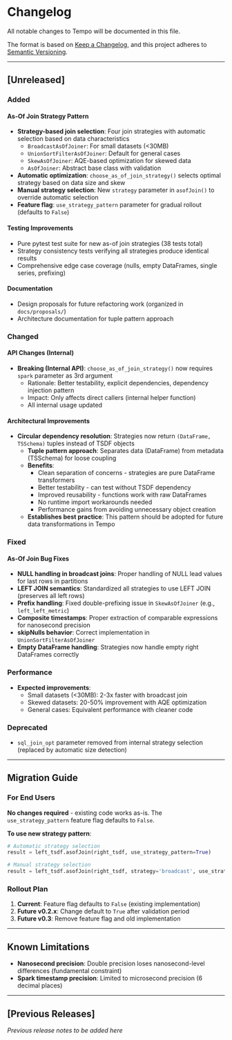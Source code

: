 # Changelog

All notable changes to Tempo will be documented in this file.

The format is based on [Keep a Changelog](https://keepachangelog.com/en/1.0.0/),
and this project adheres to [Semantic Versioning](https://semver.org/spec/v2.0.0.html).

---

## [Unreleased]

### Added

#### As-Of Join Strategy Pattern
- **Strategy-based join selection**: Four join strategies with automatic selection based on data characteristics
  - `BroadcastAsOfJoiner`: For small datasets (<30MB)
  - `UnionSortFilterAsOfJoiner`: Default for general cases
  - `SkewAsOfJoiner`: AQE-based optimization for skewed data
  - `AsOfJoiner`: Abstract base class with validation
- **Automatic optimization**: `choose_as_of_join_strategy()` selects optimal strategy based on data size and skew
- **Manual strategy selection**: New `strategy` parameter in `asofJoin()` to override automatic selection
- **Feature flag**: `use_strategy_pattern` parameter for gradual rollout (defaults to `False`)

#### Testing Improvements
- Pure pytest test suite for new as-of join strategies (38 tests total)
- Strategy consistency tests verifying all strategies produce identical results
- Comprehensive edge case coverage (nulls, empty DataFrames, single series, prefixing)

#### Documentation
- Design proposals for future refactoring work (organized in `docs/proposals/`)
- Architecture documentation for tuple pattern approach

### Changed

#### API Changes (Internal)
- **Breaking (Internal API)**: `choose_as_of_join_strategy()` now requires `spark` parameter as 3rd argument
  - Rationale: Better testability, explicit dependencies, dependency injection pattern
  - Impact: Only affects direct callers (internal helper function)
  - All internal usage updated

#### Architectural Improvements
- **Circular dependency resolution**: Strategies now return `(DataFrame, TSSchema)` tuples instead of TSDF objects
  - **Tuple pattern approach**: Separates data (DataFrame) from metadata (TSSchema) for loose coupling
  - **Benefits**:
    - Clean separation of concerns - strategies are pure DataFrame transformers
    - Better testability - can test without TSDF dependency
    - Improved reusability - functions work with raw DataFrames
    - No runtime import workarounds needed
    - Performance gains from avoiding unnecessary object creation
  - **Establishes best practice**: This pattern should be adopted for future data transformations in Tempo

### Fixed

#### As-Of Join Bug Fixes
- **NULL handling in broadcast joins**: Proper handling of NULL lead values for last rows in partitions
- **LEFT JOIN semantics**: Standardized all strategies to use LEFT JOIN (preserves all left rows)
- **Prefix handling**: Fixed double-prefixing issue in `SkewAsOfJoiner` (e.g., `left_left_metric`)
- **Composite timestamps**: Proper extraction of comparable expressions for nanosecond precision
- **skipNulls behavior**: Correct implementation in `UnionSortFilterAsOfJoiner`
- **Empty DataFrame handling**: Strategies now handle empty right DataFrames correctly

### Performance

- **Expected improvements**:
  - Small datasets (<30MB): 2-3x faster with broadcast join
  - Skewed datasets: 20-50% improvement with AQE optimization
  - General cases: Equivalent performance with cleaner code

### Deprecated

- `sql_join_opt` parameter removed from internal strategy selection (replaced by automatic size detection)

---

## Migration Guide

### For End Users

**No changes required** - existing code works as-is. The `use_strategy_pattern` feature flag defaults to `False`.

**To use new strategy pattern**:
```python
# Automatic strategy selection
result = left_tsdf.asofJoin(right_tsdf, use_strategy_pattern=True)

# Manual strategy selection
result = left_tsdf.asofJoin(right_tsdf, strategy='broadcast', use_strategy_pattern=True)
```

### Rollout Plan

1. **Current**: Feature flag defaults to `False` (existing implementation)
2. **Future v0.2.x**: Change default to `True` after validation period
3. **Future v0.3**: Remove feature flag and old implementation

---

## Known Limitations

- **Nanosecond precision**: Double precision loses nanosecond-level differences (fundamental constraint)
- **Spark timestamp precision**: Limited to microsecond precision (6 decimal places)

---

## [Previous Releases]

*Previous release notes to be added here*

